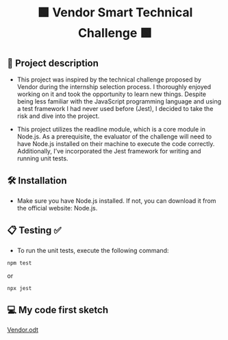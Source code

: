 <h1 align="center"> 🟩 Vendor Smart Technical Challenge 🟩 </h1>

<h2> 📝 Project description </h2>

- This project was inspired by the technical challenge proposed by Vendor during the internship selection process. I thoroughly enjoyed working on it and took the opportunity to learn new things. Despite being less familiar with the JavaScript programming language and using a test framework I had never used before (Jest), I decided to take the risk and dive into the project. 

- This project utilizes the readline module, which is a core module in Node.js. As a prerequisite, the evaluator of the challenge will need to have Node.js installed on their machine to execute the code correctly. Additionally, I’ve incorporated the Jest framework for writing and running unit tests.

<h2> 🛠️ Installation </h2>

- Make sure you have Node.js installed. If not, you can download it from the official website: Node.js.

<h2> 📋 Testing ✅ </h2>

- To run the unit tests, execute the following command:
  
`npm test`

or

`npx jest`

<h2> 💻 My code first sketch </h2>

[Vendor.odt](https://github.com/user-attachments/files/16072564/Vendor.odt)

